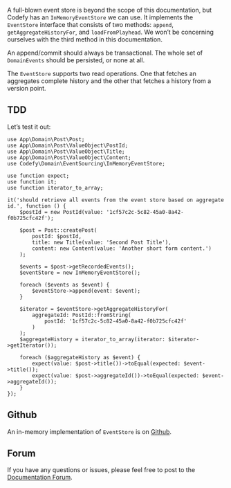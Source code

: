 A full-blown event store is beyond the scope of this documentation, but Codefy has an `InMemoryEventStore` we can use. 
It implements the `EventStore` interface that consists of two methods: `append`, `getAggregateHistoryFor`, and 
`loadFromPlayhead`. We won’t be concerning ourselves with the third method in this documentation.

An append/commit should always be transactional. The whole set of `DomainEvents` should be persisted, or none at all.

The `EventStore` supports two read operations. One that fetches an aggregates complete history and the other that 
fetches a history from a version point.

TDD
---

Let’s test it out:

    use App\Domain\Post\Post;
    use App\Domain\Post\ValueObject\PostId;
    use App\Domain\Post\ValueObject\Title;
    use App\Domain\Post\ValueObject\Content;
    use Codefy\Domain\EventSourcing\InMemoryEventStore;
    
    use function expect;
    use function it;
    use function iterator_to_array;
    
    it('should retrieve all events from the event store based on aggregate id.', function () {
        $postId = new PostId(value: '1cf57c2c-5c82-45a0-8a42-f0b725cfc42f');
    
        $post = Post::createPost(
            postId: $postId,
            title: new Title(value: 'Second Post Title'),
            content: new Content(value: 'Another short form content.')
        );
    
        $events = $post->getRecordedEvents();
        $eventStore = new InMemoryEventStore();
    
        foreach ($events as $event) {
            $eventStore->append(event: $event);
        }
    
        $iterator = $eventStore->getAggregateHistoryFor(
            aggregateId: PostId::fromString(
                postId: '1cf57c2c-5c82-45a0-8a42-f0b725cfc42f'
            )
        );
        $aggregateHistory = iterator_to_array(iterator: $iterator->getIterator());
    
        foreach ($aggregateHistory as $event) {
            expect(value: $post->title())->toEqual(expected: $event->title());
            expect(value: $post->aggregateId())->toEqual(expected: $event->aggregateId());
        }
    });

Github
------

An in-memory implementation of `EventStore` is on [Github](https://github.com/codefyphp/domain-driven-core/blob/master/Domain/EventSourcing/InMemoryEventStore.php).

Forum
-----

If you have any questions or issues, please feel free to post to the [Documentation Forum](https://codefyphp.com/community/documentation/).